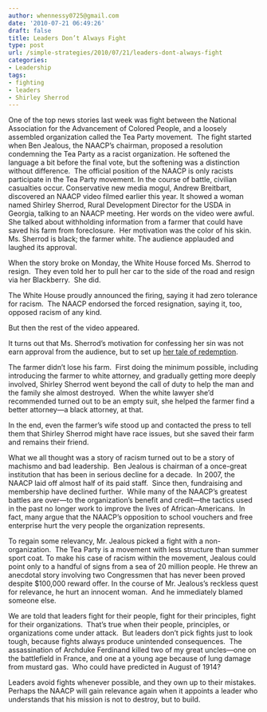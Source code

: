 ```yaml
---
author: whennessy0725@gmail.com
date: '2010-07-21 06:49:26'
draft: false
title: Leaders Don’t Always Fight
type: post
url: /simple-strategies/2010/07/21/leaders-dont-always-fight
categories:
- Leadership
tags:
- fighting
- leaders
- Shirley Sherrod
---
```


One of the top news stories last week was fight between the National Association for the Advancement of Colored People, and a loosely assembled organization called the Tea Party movement.  The fight started when Ben Jealous, the NAACP’s chairman, proposed a resolution condemning the Tea Party as a racist organization. He softened the language a bit before the final vote, but the softening was a distinction without difference.  The official position of the NAACP is only racists participate in the Tea Party movement.
In the course of battle, civilian casualties occur. Conservative new media mogul, Andrew Breitbart, discovered an NAACP video filmed earlier this year. It showed a woman named Shirley Sherrod, Rural Development Director for the USDA in Georgia, talking to an NAACP meeting. Her words on the video were awful. She talked about withholding information from a farmer that could have saved his farm from foreclosure.  Her motivation was the color of his skin.  Ms. Sherrod is black; the farmer white. The audience applauded and laughed its approval.




When the story broke on Monday, the White House forced Ms. Sherrod to resign.  They even told her to pull her car to the side of the road and resign via her Blackberry.  She did.




The White House proudly announced the firing, saying it had zero tolerance for racism.  The NAACP endorsed the forced resignation, saying it, too, opposed racism of any kind.




But then the rest of the video appeared.




It turns out that Ms. Sherrod’s motivation for confessing her sin was not earn approval from the audience, but to set up [her tale of redemption](http://corner.nationalreview.com/post/?q=ODQyN2I2ODRjMDA4YWY5MDlkMWY4ODk5ZDQyZmQ3MWY=).




The farmer didn’t lose his farm.  First doing the minimum possible, including introducing the farmer to white attorney, and gradually getting more deeply involved, Shirley Sherrod went beyond the call of duty to help the man and the family she almost destroyed.  When the white lawyer she’d recommended turned out to be an empty suit, she helped the farmer find a better attorney—a black attorney, at that.




In the end, even the farmer’s wife stood up and contacted the press to tell them that Shirley Sherrod might have race issues, but she saved their farm and remains their friend.




What we all thought was a story of racism turned out to be a story of machismo and bad leadership.  Ben Jealous is chairman of a once-great institution that has been in serious decline for a decade.  In 2007, the NAACP laid off almost half of its paid staff.  Since then, fundraising and membership have declined further.  While many of the NAACP’s greatest battles are over—to the organization’s benefit and credit—the tactics used in the past no longer work to improve the lives of African-Americans.  In fact, many argue that the NAACP’s opposition to school vouchers and free enterprise hurt the very people the organization represents.




To regain some relevancy, Mr. Jealous picked a fight with a non-organization.  The Tea Party is a movement with less structure than summer sport coat. To make his case of racism within the movement, Jealous could point only to a handful of signs from a sea of 20 million people. He threw an anecdotal story involving two Congressmen that has never been proved despite $100,000 reward offer. In the course of Mr. Jealous’s reckless quest for relevance, he hurt an innocent woman.  And he immediately blamed someone else.




We are told that leaders fight for their people, fight for their principles, fight for their organizations.  That’s true when their people, principles, or organizations come under attack.  But leaders don’t pick fights just to look tough, because fights always produce unintended consequences.  The assassination of Archduke Ferdinand killed two of my great uncles—one on the battlefield in France, and one at a young age because of lung damage from mustard gas.  Who could have predicted in August of 1914?




Leaders avoid fights whenever possible, and they own up to their mistakes.  Perhaps the NAACP will gain relevance again when it appoints a leader who understands that his mission is not to destroy, but to build.
